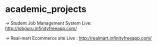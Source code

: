 # academic_projects


-> Student Job Management System Live: http://jobguru.infinityfreeapp.com/

-> Real-mart Ecommerce site Live : http://realmart.infinityfreeapp.com/

